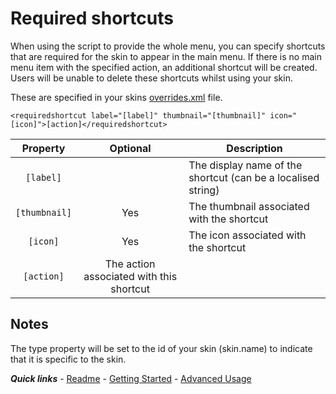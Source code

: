 # Required shortcuts

When using the script to provide the whole menu, you can specify shortcuts that are required for the skin to appear in the main menu. If there is no main menu item with the specified action, an additional shortcut will be created. Users will be unable to delete these shortcuts whilst using your skin.

These are specified in your skins [overrides.xml](./overrides.md) file.

`<requiredshortcut label="[label]" thumbnail="[thumbnail]" icon="[icon]">[action]</requiredshortcut>`

| Property | Optional | Description |
| :------: | :------: | ----------- |
| `[label]` | | The display name of the shortcut (can be a localised string) |
| `[thumbnail]` | Yes | The thumbnail associated with the shortcut |
| `[icon]` | Yes | The icon associated with the shortcut |
| `[action]` | The action associated with this shortcut |

## Notes

The type property will be set to the id of your skin (skin.name) to indicate that it is specific to the skin.

***Quick links*** - [Readme](../../README.md) - [Getting Started](../started/Getting%20Started.md) - [Advanced Usage](./Advanced%20Usage.md)